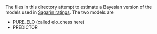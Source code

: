 The files in this directory attempt to estimate a Bayesian version of the models used in [Sagarin ratings](http://www.usatoday.com/sports/ncaab/sagarin/). The two models are 

- PURE_ELO (called elo_chess here)
- PREDICTOR 

